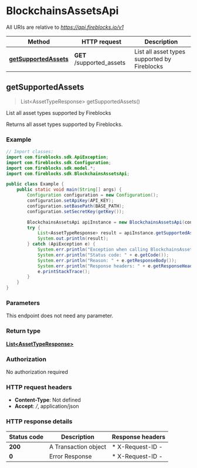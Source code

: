 # BlockchainsAssetsApi

All URIs are relative to *https://api.fireblocks.io/v1*

| Method | HTTP request | Description |
|------------- | ------------- | -------------|
| [**getSupportedAssets**](BlockchainsAssetsApi.md#getSupportedAssets) | **GET** /supported_assets | List all asset types supported by Fireblocks |



## getSupportedAssets

> List&lt;AssetTypeResponse&gt; getSupportedAssets()

List all asset types supported by Fireblocks

Returns all asset types supported by Fireblocks.

### Example

```java
// Import classes:
import com.fireblocks.sdk.ApiException;
import com.fireblocks.sdk.Configuration;
import com.fireblocks.sdk.model.*;
import com.fireblocks.sdk.BlockchainsAssetsApi;

public class Example {
    public static void main(String[] args) {
        Configuration configuration = new Configuration();
        configuration.setApiKey(API_KEY);
        configuration.setBasePath(BASE_PATH);
        configuration.setSecretKey(getKey());

        BlockchainsAssetsApi apiInstance = new BlockchainsAssetsApi(configuration);
        try {
            List<AssetTypeResponse> result = apiInstance.getSupportedAssets();
            System.out.println(result);
        } catch (ApiException e) {
            System.err.println("Exception when calling BlockchainsAssetsApi#getSupportedAssets");
            System.err.println("Status code: " + e.getCode());
            System.err.println("Reason: " + e.getResponseBody());
            System.err.println("Response headers: " + e.getResponseHeaders());
            e.printStackTrace();
        }
    }
}
```

### Parameters

This endpoint does not need any parameter.

### Return type

[**List&lt;AssetTypeResponse&gt;**](AssetTypeResponse.md)

### Authorization

No authorization required

### HTTP request headers

- **Content-Type**: Not defined
- **Accept**: */*, application/json

### HTTP response details
| Status code | Description | Response headers |
|-------------|-------------|------------------|
| **200** | A Transaction object |  * X-Request-ID -  <br>  |
| **0** | Error Response |  * X-Request-ID -  <br>  |

